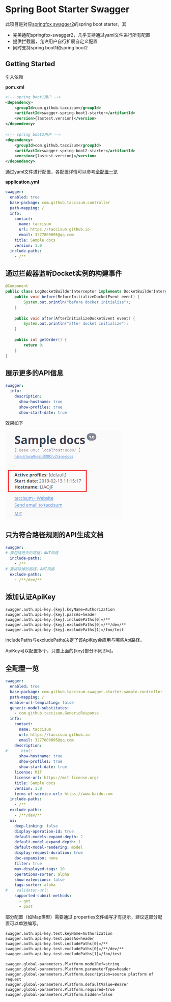# Spring Boot Starter Swagger

此项目是对应[springfox swagger2](https://github.com/springfox/springfox/tree/master/springfox-swagger2)的spring boot starter。其

- 完美适配springfox-swagger2，几乎支持通过yaml文件进行所有配置
- 提供拦截器，允许用户自行扩展自定义配置
- 同时支持spring boot1和spring boot2

## Getting Started

引入依赖

**pom.xml**
```xml
<!-- spring boot1用户 -->
<dependency>
    <groupId>com.github.taccisum</groupId>
    <artifactId>swagger-spring-boot1-starter</artifactId>
    <version>{lastest.version}</version>
</dependency>

<!-- spring boot2用户 -->
<dependency>
    <groupId>com.github.taccisum</groupId>
    <artifactId>swagger-spring-boot2-starter</artifactId>
    <version>{lastest.version}</version>
</dependency>
```

通过yaml文件进行配置，各配置详情可以参考[全配置一览](#全配置一览)

**application.yml**
```yaml
swagger:
  enabled: true
  base-package: com.github.taccisum.controller
  path-mapping: /
  info:
    contact:
      name: taccisum
      url: https://taccisum.github.io
      email: 3277800095@qq.com
    title: Sample docs
    version: 1.0
  include-paths:
    - /**
```

## 通过拦截器监听Docket实例的构建事件

```java
@Component
public class LogDocketBuilderInterceptor implements DocketBuilderInterceptor {
    public void before(BeforeInitializeDocketEvent event) {
        System.out.println("before docket initialize");
    }

    public void after(AfterInitializeDocketEvent event) {
        System.out.println("after docket initialize");
    }

    public int getOrder() {
        return 0;
    }
}
```

## 展示更多的API信息

```yaml
swagger:
  info:
    description:
      show-hostname: true
      show-profiles: true
      show-start-date: true
```

效果如下

![api info](/assets/pics/api_info.png)

## 只为符合路径规则的API生成文档

```yaml
swagger:
# 要包括进去的路径，ANT风格
  include-paths:
    - /**
# 要排除掉的路径，ANT风格
  exclude-paths:
    - /**/dev/**
```

## 添加认证ApiKey

```properties
swagger.auth.api-key.{key}.keyName=Authorization
swagger.auth.api-key.{key}.passAs=header
swagger.auth.api-key.{key}.includePaths[0]=/**
swagger.auth.api-key.{key}.excludePaths[0]=/**/dev/**
swagger.auth.api-key.{key}.excludePaths[1]=/foo/test
```

includePaths与excludePaths决定了该ApiKey会应用与哪些Api路径。

ApiKey可以配置多个，只要上面的{key}部分不同即可。

## 全配置一览

```yaml
swagger:
  enabled: true
  base-package: com.github.taccisum.swagger.starter.sample.controller
  path-mapping: /
  enable-url-templating: false
  generic-model-substitutes:
    - com.github.taccisum.GenericResponse
  info:
    contact:
      name: taccisum
      url: https://taccisum.github.io
      email: 3277800095@qq.com
    description:
#      html:
      show-hostname: true
      show-profiles: true
      show-start-date: true
    license: MIT
    license-url: https://mit-license.org/
    title: Sample docs
    version: 1.0
    terms-of-service-url: https://www.baidu.com
  include-paths:
    - /**
  exclude-paths:
    - /**/dev/**
  ui:
    deep-linking: false
    display-operation-id: true
    default-models-expand-depth: 2
    default-model-expand-depth: 1
    default-model-rendering: model
    display-request-duration: true
    doc-expansion: none
    filter: true
    max-displayed-tags: 10 
    operations-sorter: alpha
    show-extensions: false
    tags-sorter: alpha
#    validator-url: 
    supported-submit-methods:
      - get
      - post
```

部分配置（如Map类型）需要通过.properties文件编写才有提示，建议这部分配置可以单独编写。

```properties
swagger.auth.api-key.test.keyName=Authorization
swagger.auth.api-key.test.passAs=header
swagger.auth.api-key.test.includePaths[0]=/**
swagger.auth.api-key.test.excludePaths[0]=/**/dev/**
swagger.auth.api-key.test.excludePaths[1]=/foo/test

swagger.global-parameters.Platform.modelRef=string
swagger.global-parameters.Platform.parameterType=header
swagger.global-parameters.Platform.description=source platform of request
swagger.global-parameters.Platform.defaultValue=Bearer
swagger.global-parameters.Platform.required=true
swagger.global-parameters.Platform.hidden=false
```


